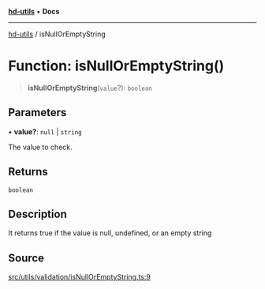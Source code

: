 [**hd-utils**](../README.md) • **Docs**

***

[hd-utils](../globals.md) / isNullOrEmptyString

# Function: isNullOrEmptyString()

> **isNullOrEmptyString**(`value`?): `boolean`

## Parameters

• **value?**: `null` \| `string`

The value to check.

## Returns

`boolean`

## Description

It returns true if the value is null, undefined, or an empty string

## Source

[src/utils/validation/isNullOrEmptyString.ts:9](https://github.com/AhmadHddad/h-utils/blob/f7bb9ae71f981ffef49079271b9540862594b7e6/src/utils/validation/isNullOrEmptyString.ts#L9)
